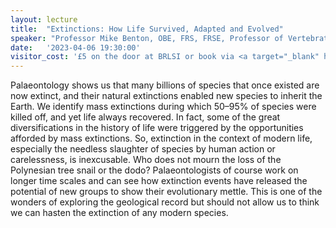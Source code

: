 ```yaml
---
layout: lecture
title:  "Extinctions: How Life Survived, Adapted and Evolved"
speaker: "Professor Mike Benton, OBE, FRS, FRSE, Professor of Vertebrate Palaeontology, University of Bristol"
date:   '2023-04-06 19:30:00'
visitor_cost: '£5 on the door at BRLSI or book via <a target="_blank" href="https://www.eventbrite.co.uk/e/extinctions-how-life-survived-adapted-and-evolved-tickets-583102835277">Eventbrite</a> to access on Zoom'
---
```

Palaeontology shows us that many billions of species that once existed are now extinct, and their natural extinctions enabled new species to inherit the Earth. We identify mass extinctions during which 50–95% of species were killed off, and yet life always recovered. In fact, some of the great diversifications in the history of life were triggered by the opportunities afforded by mass extinctions. So, extinction in the context of modern life, especially the needless slaughter of species by human action or carelessness, is inexcusable. Who does not mourn the loss of the Polynesian tree snail or the dodo? Palaeontologists of course work on longer time scales and can see how extinction events have released the potential of new groups to show their evolutionary mettle. This is one of the wonders of exploring the geological record but should not allow us to think we can hasten the extinction of any modern species.
